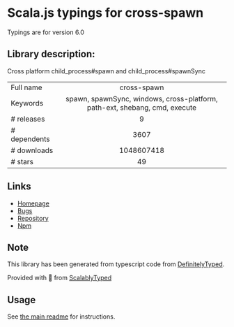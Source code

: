 
# Scala.js typings for cross-spawn

Typings are for version 6.0

## Library description:
Cross platform child_process#spawn and child_process#spawnSync

|                    |                 |
| ------------------ | :-------------: |
| Full name          | cross-spawn |
| Keywords           | spawn, spawnSync, windows, cross-platform, path-ext, shebang, cmd, execute |
| # releases         | 9 |
| # dependents       | 3607 |
| # downloads        | 1048607418 |
| # stars            | 49 |

## Links
- [Homepage](https://github.com/moxystudio/node-cross-spawn)
- [Bugs](https://github.com/moxystudio/node-cross-spawn/issues)
- [Repository](https://github.com/moxystudio/node-cross-spawn)
- [Npm](https://www.npmjs.com/package/cross-spawn)
    


## Note
This library has been generated from typescript code from [DefinitelyTyped](https://definitelytyped.org).

Provided with :purple_heart: from [ScalablyTyped](https://github.com/oyvindberg/ScalablyTyped)

## Usage
See [the main readme](../../readme.md) for instructions.


